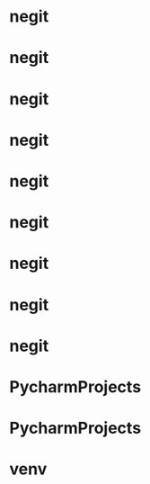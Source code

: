 # negit
# negit
# negit
# negit
# negit
# negit
# negit
# negit
# negit
# PycharmProjects
# PycharmProjects
# venv
